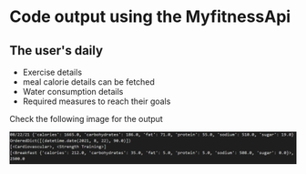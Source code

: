 
# Code output using the MyfitnessApi

## The user's daily
* Exercise details
* meal calorie details can be fetched
* Water consumption details 
* Required measures to reach their goals 

Check the following image for the output

![output](https://github.com/ajith-io/SDLC_18_Geek_Squad/blob/test/3_Implementation/Future%20Enhancements/code%20output.png)
